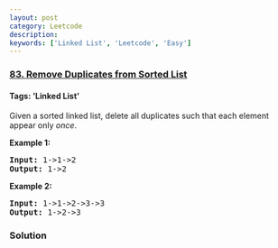 ```yaml
---
layout: post
category: Leetcode
description: 
keywords: ['Linked List', 'Leetcode', 'Easy']
---
```

### [83. Remove Duplicates from Sorted List](https://leetcode.com/problems/remove-duplicates-from-sorted-list)

#### Tags: 'Linked List'

<div class="content__u3I1 question-content__JfgR"><div><p>Given a sorted linked list, delete all duplicates such that each element appear only <em>once</em>.</p>
<p><strong>Example 1:</strong></p>
<pre><strong>Input:</strong> 1-&gt;1-&gt;2
<strong>Output:</strong> 1-&gt;2
</pre>
<p><strong>Example 2:</strong></p>
<pre><strong>Input:</strong> 1-&gt;1-&gt;2-&gt;3-&gt;3
<strong>Output:</strong> 1-&gt;2-&gt;3
</pre>
</div></div>

### Solution
